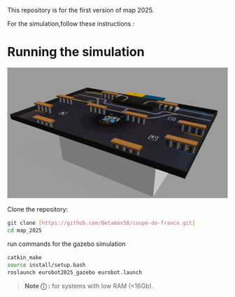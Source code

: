 This repository is for the first version of map 2025.

For the simulation,follow these instructions  :

# Running the simulation

![Table 2025](src/eurobot2025/images/cdf2025.png)

Clone the repository:
```bash
git clone [https://github.com/Betamax58/coupe-de-france.git]
cd map_2025
```
run commands for the gazebo simulation
```bash
catkin_make
source install/setup.bash
roslaunch eurobot2025_gazebo eurobot.launch
```



> **Note &#9432; :** for systems with low RAM (<16Gb).
